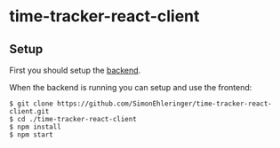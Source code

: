 # time-tracker-react-client

## Setup

First you should setup the [backend](https://github.com/SimonEhleringer/TimeTrackerApi).

When the backend is running you can setup and use the frontend:

```
$ git clone https://github.com/SimonEhleringer/time-tracker-react-client.git
$ cd ./time-tracker-react-client
$ npm install
$ npm start
```
